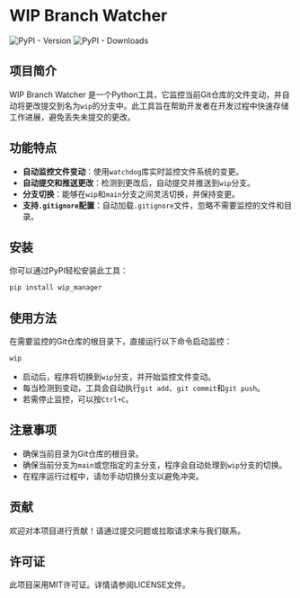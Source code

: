 # WIP Branch Watcher
![PyPI - Version](https://img.shields.io/pypi/v/wip-manager)
![PyPI - Downloads](https://img.shields.io/pypi/dm/wip-manager)
## 项目简介

WIP Branch Watcher 是一个Python工具，它监控当前Git仓库的文件变动，并自动将更改提交到名为`wip`的分支中。此工具旨在帮助开发者在开发过程中快速存储工作进展，避免丢失未提交的更改。

## 功能特点

- **自动监控文件变动**：使用`watchdog`库实时监控文件系统的变更。
- **自动提交和推送更改**：检测到更改后，自动提交并推送到`wip`分支。
- **分支切换**：能够在`wip`和`main`分支之间灵活切换，并保持变更。
- **支持`.gitignore`配置**：自动加载`.gitignore`文件，忽略不需要监控的文件和目录。

## 安装

你可以通过PyPI轻松安装此工具：

```bash
pip install wip_manager
```

## 使用方法

在需要监控的Git仓库的根目录下，直接运行以下命令启动监控：

```bash
wip
```

- 启动后，程序将切换到`wip`分支，并开始监控文件变动。
- 每当检测到变动，工具会自动执行`git add`、`git commit`和`git push`。
- 若需停止监控，可以按`Ctrl+C`。

## 注意事项

- 确保当前目录为Git仓库的根目录。
- 确保当前分支为`main`或您指定的主分支，程序会自动处理到`wip`分支的切换。
- 在程序运行过程中，请勿手动切换分支以避免冲突。

## 贡献

欢迎对本项目进行贡献！请通过提交问题或拉取请求来与我们联系。

## 许可证

此项目采用MIT许可证。详情请参阅LICENSE文件。
